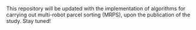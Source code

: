This repository will be updated with the implementation of algorithms for carrying out multi-robot parcel sorting (MRPS), upon the publication of the study. Stay tuned! 
